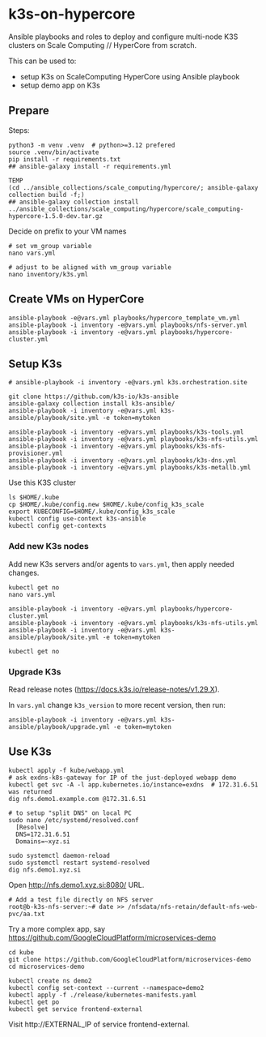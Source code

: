 # k3s-on-hypercore

Ansible playbooks and roles to deploy and configure multi-node K3S clusters on Scale Computing // HyperCore from scratch.

This can be used to:
- setup K3s on ScaleComputing HyperCore using Ansible playbook
- setup demo app on K3s

## Prepare

Steps:

```
python3 -m venv .venv  # python>=3.12 prefered
source .venv/bin/activate
pip install -r requirements.txt
## ansible-galaxy install -r requirements.yml
```

```
TEMP
(cd ../ansible_collections/scale_computing/hypercore/; ansible-galaxy collection build -f;)
## ansible-galaxy collection install ../ansible_collections/scale_computing/hypercore/scale_computing-hypercore-1.5.0-dev.tar.gz
```

Decide on prefix to your VM names
```
# set vm_group variable
nano vars.yml

# adjust to be aligned with vm_group variable
nano inventory/k3s.yml
```

## Create VMs on HyperCore

```
ansible-playbook -e@vars.yml playbooks/hypercore_template_vm.yml
ansible-playbook -i inventory -e@vars.yml playbooks/nfs-server.yml
ansible-playbook -i inventory -e@vars.yml playbooks/hypercore-cluster.yml
```

## Setup K3s

```
# ansible-playbook -i inventory -e@vars.yml k3s.orchestration.site

git clone https://github.com/k3s-io/k3s-ansible
ansible-galaxy collection install k3s-ansible/
ansible-playbook -i inventory -e@vars.yml k3s-ansible/playbook/site.yml -e token=mytoken

ansible-playbook -i inventory -e@vars.yml playbooks/k3s-tools.yml
ansible-playbook -i inventory -e@vars.yml playbooks/k3s-nfs-utils.yml
ansible-playbook -i inventory -e@vars.yml playbooks/k3s-nfs-provisioner.yml
ansible-playbook -i inventory -e@vars.yml playbooks/k3s-dns.yml
ansible-playbook -i inventory -e@vars.yml playbooks/k3s-metallb.yml
```

Use this K3S cluster

```
ls $HOME/.kube
cp $HOME/.kube/config.new $HOME/.kube/config_k3s_scale
export KUBECONFIG=$HOME/.kube/config_k3s_scale
kubectl config use-context k3s-ansible
kubectl config get-contexts
```

### Add new K3s nodes

Add new K3s servers and/or agents to `vars.yml`, then apply needed changes.

```
kubectl get no
nano vars.yml

ansible-playbook -i inventory -e@vars.yml playbooks/hypercore-cluster.yml
ansible-playbook -i inventory -e@vars.yml playbooks/k3s-nfs-utils.yml
ansible-playbook -i inventory -e@vars.yml k3s-ansible/playbook/site.yml -e token=mytoken

kubectl get no
```

### Upgrade K3s

Read release notes (https://docs.k3s.io/release-notes/v1.29.X).

In `vars.yml` change `k3s_version` to more recent version, then run:

```
ansible-playbook -i inventory -e@vars.yml k3s-ansible/playbook/upgrade.yml -e token=mytoken
```

## Use K3s

```
kubectl apply -f kube/webapp.yml
# ask exdns-k8s-gateway for IP of the just-deployed webapp demo
kubectl get svc -A -l app.kubernetes.io/instance=exdns  # 172.31.6.51 was returned
dig nfs.demo1.example.com @172.31.6.51
```

```
# to setup "split DNS" on local PC
sudo nano /etc/systemd/resolved.conf
  [Resolve]
  DNS=172.31.6.51
  Domains=~xyz.si

sudo systemctl daemon-reload
sudo systemctl restart systemd-resolved
dig nfs.demo1.xyz.si
```

Open http://nfs.demo1.xyz.si:8080/ URL.

```
# Add a test file directly on NFS server
root@b-k3s-nfs-server:~# date >> /nfsdata/nfs-retain/default-nfs-web-pvc/aa.txt
```

Try a more complex app, say https://github.com/GoogleCloudPlatform/microservices-demo

```
cd kube
git clone https://github.com/GoogleCloudPlatform/microservices-demo
cd microservices-demo

kubectl create ns demo2
kubectl config set-context --current --namespace=demo2
kubectl apply -f ./release/kubernetes-manifests.yaml
kubectl get po
kubectl get service frontend-external
```

Visit http://EXTERNAL_IP of service frontend-external.
